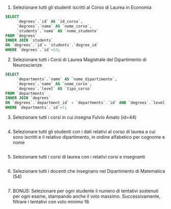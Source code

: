 1. Selezionare tutti gli studenti iscritti al Corso di Laurea in Economia

```sql
SELECT
     `degrees`.`id` AS `id_corso`,
     `degrees`.`name` AS `nome_corso`,
     `students`.`name` AS `nome_studente`
FROM `degrees`
INNER JOIN `students`
ON `degrees`.`id`= `students`.`degree_id`
WHERE `degrees`.`id`=53;

```

2. Selezionare tutti i Corsi di Laurea Magistrale del Dipartimento di
   Neuroscienze

```sql
SELECT
     `departments`.`name` AS `nome_dipartimento`,
     `degrees`.`name` AS `nome_corso`,
     `degrees`.`level` AS `tipo_corso`
FROM `departments`
INNER JOIN `degrees`
ON `degrees`.`department_id` = `departments`.`id` AND `degrees`.`level` = 'magistrale'
WHERE `departments`.`id`=7;
```

3. Selezionare tutti i corsi in cui insegna Fulvio Amato (id=44)

```sql

```

4. Selezionare tutti gli studenti con i dati relativi al corso di laurea a cui
   sono iscritti e il relativo dipartimento, in ordine alfabetico per cognome e
   nome

```sql

```

5. Selezionare tutti i corsi di laurea con i relativi corsi e insegnanti

```sql

```

6. Selezionare tutti i docenti che insegnano nel Dipartimento di
   Matematica (54)

```sql

```

7. BONUS: Selezionare per ogni studente il numero di tentativi sostenuti
   per ogni esame, stampando anche il voto massimo. Successivamente,
   filtrare i tentativi con voto minimo 18.

```sql

```
